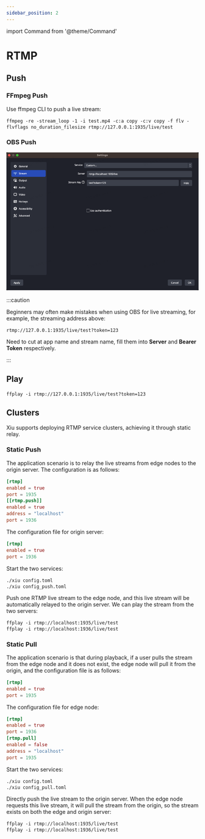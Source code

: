 ```yaml
---
sidebar_position: 2
---
```


import Command from '@theme/Command'

# RTMP

## Push


### FFmpeg Push

Use ffmpeg CLI to push a live stream:

```shell
ffmpeg -re -stream_loop -1 -i test.mp4 -c:a copy -c:v copy -f flv -flvflags no_duration_filesize rtmp://127.0.0.1:1935/live/test
```

### OBS Push



![Add Run/Debug Configuration](/img/docs/scenarios/rtmp/obs_rtmp_push_en.png)

:::caution

Beginners may often make mistakes when using OBS for live streaming, for example, the streaming address above:

    rtmp://127.0.0.1:1935/live/test?token=123

Need to cut at app name and stream name, fill them into **Server** and **Bearer Token** respectively.

:::


## Play

```shell
ffplay -i rtmp://127.0.0.1:1935/live/test?token=123
```


## Clusters

Xiu supports deploying RTMP service clusters, achieving it through static relay.

### Static Push

The application scenario is to relay the live streams from edge nodes to the origin server. The configuration is as follows:

```toml  title="config_push.toml"
[rtmp] 
enabled = true
port = 1935
[[rtmp.push]]
enabled = true
address = "localhost"
port = 1936
```

The configuration file for origin server:
    
```toml  title="config.toml"
[rtmp]
enabled = true
port = 1936
```

Start the two services:

    ./xiu config.toml
    ./xiu config_push.toml

Push one RTMP live stream to the edge node, and this live stream will be automatically relayed to the origin server. We can play the stream from the two servers:

    ffplay -i rtmp://localhost:1935/live/test
    ffplay -i rtmp://localhost:1936/live/test


    
### Static Pull

The application scenario is that during playback, if a user pulls the stream from the edge node and it does not exist, the edge node will pull it from the origin, and the configuration file is as follows:

```toml  title="config.toml"
[rtmp]
enabled = true
port = 1935
```
 
The configuration file for edge node:

```toml  title="config_pull.toml"
[rtmp]
enabled = true
port = 1936
[rtmp.pull]
enabled = false
address = "localhost"
port = 1935
```



Start the two services:

    ./xiu config.toml
    ./xiu config_pull.toml
    
Directly push the live stream to the origin server. When the edge node requests this live stream, it will pull the stream from the origin, so the stream exists on both the edge and origin server:

    ffplay -i rtmp://localhost:1935/live/test
    ffplay -i rtmp://localhost:1936/live/test

